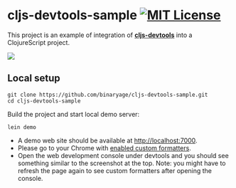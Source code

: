 # cljs-devtools-sample [![MIT License](https://img.shields.io/badge/license-MIT-007EC7.svg?style=flat-square)](/license.txt)

This project is an example of integration of [**cljs-devtools**](https://github.com/binaryage/cljs-devtools) into a ClojureScript project.

![](https://dl.dropboxusercontent.com/u/559047/cljs-devtools-sample-full.png)

## Local setup

    git clone https://github.com/binaryage/cljs-devtools-sample.git
    cd cljs-devtools-sample

Build the project and start local demo server:

    lein demo

  * A demo web site should be available at [http://localhost:7000](http://localhost:7000).
  * Please go to your Chrome with [enabled custom formatters](https://github.com/binaryage/cljs-devtools).
  * Open the web development console under devtools and you should see something similar to the screenshot at the top.
    Note: you might have to refresh the page again to see custom formatters after opening the console.